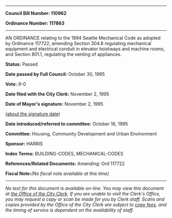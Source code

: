

********

**Council Bill Number: 110962**
   
**Ordinance Number: 117863**
********

 AN ORDINANCE relating to the 1994 Seattle Mechanical Code as adopted by Ordinance 117722, amending Section 304.8 regulating mechanical equipment and electrical conduit in elevator hoistways and machine rooms, and Section 801.1, regulating the venting of appliances.

**Status:** Passed
   
**Date passed by Full Council:** October 30, 1995
   
**Vote:** 9-0
   
**Date filed with the City Clerk:** November 2, 1995
   
**Date of Mayor's signature:** November 2, 1995
   
[(about the signature date)](/~public/approvaldate.htm)
   
   
   
**Date introduced/referred to committee:** October 16, 1995
   
**Committee:** Housing, Community Development and Urban Environment
   
**Sponsor:** HARRIS
   
   
**Index Terms:** BUILDING-CODES, MECHANICAL-CODES

**References/Related Documents:** Amending: Ord 117722

**Fiscal Note:**_(No fiscal note available at this time)_
********

_No text for this document is available on-line. You may view this document at [the Office of the City Clerk](http://www.seattle.gov/leg/clerk/contactUs.htm). If you are unable to visit the Clerk's Office, you may request a copy or scan be made for you by Clerk staff. Scans and copies provided by the Office of the City Clerk are subject to [copy fees](http://clerk.seattle.gov/~public/clerkfees.htm), and the timing of service is dependent on the availability of staff._

